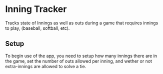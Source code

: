 # Inning Tracker

Tracks state of Innings as well as outs during a game that requires innings to play, (baseball, softball, etc).

## Setup

To begin use of the app, you need to setup how many innings there are in the game, set the number of outs allowed per inning, and wether or not extra-innings are allowed to solve a tie.
